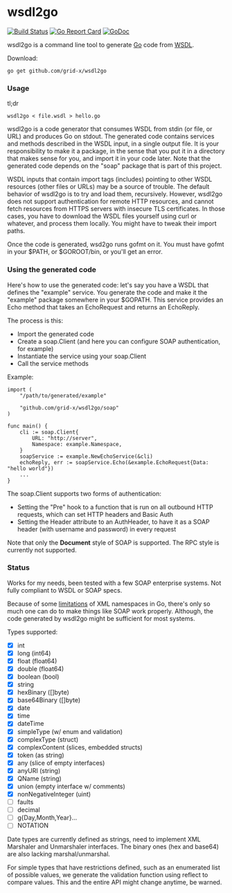 # wsdl2go
[![Build Status](https://travis-ci.org/fiorix/wsdl2go.svg)](https://travis-ci.org/fiorix/wsdl2go)
[![Go Report Card](https://goreportcard.com/badge/github.com/grid-x/wsdl2go)](https://goreportcard.com/report/github.com/grid-x/wsdl2go)
[![GoDoc](https://godoc.org/github.com/grid-x/wsdl2go?status.svg)](https://godoc.org/github.com/grid-x/wsdl2go)

wsdl2go is a command line tool to generate [Go](https://golang.org) code
from [WSDL](https://en.wikipedia.org/wiki/Web_Services_Description_Language).

Download:

```
go get github.com/grid-x/wsdl2go
```

### Usage

tl;dr

```
wsdl2go < file.wsdl > hello.go
```

wsdl2go is a code generator that consumes WSDL from stdin (or file, or URL) and produces Go on stdout. The generated code contains services and methods described in the WSDL input, in a single output file. It is your responsibility to make it a package, in the sense that you put it in a directory that makes sense for you, and import it in your code later. Note that the generated code depends on the "soap" package that is part of this project.

WSDL inputs that contain import tags (includes) pointing to other WSDL resources (other files or URLs) may be a source of trouble. The default behavior of wsdl2go is to try and load them, recursively. However, wsdl2go does not support authentication for remote HTTP resources, and cannot fetch resources from HTTPS servers with insecure TLS certificates. In those cases, you have to download the WSDL files yourself using curl or whatever, and process them locally. You might have to tweak their import paths.

Once the code is generated, wsd2go runs gofmt on it. You must have gofmt in your $PATH, or $GOROOT/bin, or you'll get an error.

### Using the generated code

Here's how to use the generated code: let's say you have a WSDL that defines the "example" service. You generate the code and make it the "example" package somewhere in your $GOPATH. This service provides an Echo method that takes an EchoRequest and returns an EchoReply.

The process is this:

* Import the generated code
* Create a soap.Client (and here you can configure SOAP authentication, for example)
* Instantiate the service using your soap.Client
* Call the service methods

Example:

```
import (
	"/path/to/generated/example"

	"github.com/grid-x/wsdl2go/soap"
)

func main() {
	cli := soap.Client{
		URL: "http://server",
		Namespace: example.Namespace,
	}
	soapService := example.NewEchoService(&cli)
	echoReply, err := soapService.Echo(&example.EchoRequest{Data: "hello world"})
	...
}
```

The soap.Client supports two forms of authentication:

* Setting the "Pre" hook to a function that is run on all outbound HTTP requests, which can set HTTP headers and Basic Auth
* Setting the Header attribute to an AuthHeader, to have it as a SOAP header (with username and password) in every request

Note that only the **Document** style of SOAP is supported. The RPC style is currently not supported.

### Status

Works for my needs, been tested with a few SOAP enterprise systems. Not fully compliant to WSDL or SOAP specs.

Because of some [limitations](https://github.com/golang/go/issues/14407) of XML namespaces in Go, there's only so much one can do to make things like SOAP work properly. Although, the code generated by wsdl2go might be sufficient for most systems.

Types supported:

- [x] int
- [x] long (int64)
- [x] float (float64)
- [x] double (float64)
- [x] boolean (bool)
- [x] string
- [x] hexBinary ([]byte)
- [x] base64Binary ([]byte)
- [x] date
- [x] time
- [x] dateTime
- [x] simpleType (w/ enum and validation)
- [x] complexType (struct)
- [x] complexContent (slices, embedded structs)
- [x] token (as string)
- [x] any (slice of empty interfaces)
- [x] anyURI (string)
- [x] QName (string)
- [x] union (empty interface w/ comments)
- [x] nonNegativeInteger (uint)
- [ ] faults
- [ ] decimal
- [ ] g{Day,Month,Year}...
- [ ] NOTATION

Date types are currently defined as strings, need to implement XML Marshaler and Unmarshaler interfaces. The binary ones (hex and base64) are also lacking marshal/unmarshal.

For simple types that have restrictions defined, such as an enumerated list of possible values, we generate the validation function using reflect to compare values. This and the entire API might change anytime, be warned.
